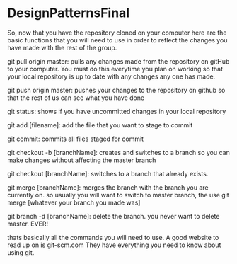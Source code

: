 # DesignPatternsFinal
So, now that you have the repository cloned on your computer here are the basic functions that you will need to use in order to reflect the changes you have made with the rest of the group.

git pull origin master: pulls any changes made from the repository on gitHub to your computer. You must do this everytime you plan on working so that your local repository is up to date with any changes any one has made.

git push origin master: pushes your changes to the repository on github so that the rest of us can see what you have done

git status: shows if you have uncommitted changes in your local repository

git add [filename]: add the file that you want to stage to commit

git commit: commits all files staged for commit

git checkout -b [branchName]: creates and switches to a branch so you can make changes without affecting the master branch

git checkout [branchName]: switches to a branch that already exists.

git merge [branchName]: merges the branch with the branch you are currently on. so usually you will want to switch to master branch, the use git merge [whatever your branch you made was]

git branch -d [branchName]: delete the branch. you never want to delete master. EVER!

thats basically all the commands you will need to use. A good website to read up on is git-scm.com They have everything you need to know about using git.